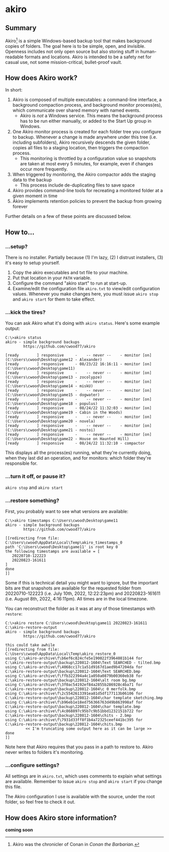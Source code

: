 # akiro

## Summary

Akiro[^1] is a simple Windows-based backup tool that makes background copies of folders.  The goal here is to be simple, open, and invisible.  Openness includes not only open source but also storing stuff in human-readable formats and locations.  Akiro is intended to be a safety net for casual use, not some mission-critical, bullet-proof vault.

## How does Akiro work?
In short:
1. Akiro is composed of multiple executables: a command-line interface, a background compaction process, and background monitor process(es), which communicate over shared memory with named events.
   - Akiro is *not* a Windows service.  This means the background process has to be run either manually, or added to the Start Up group in Windows.
1. One Akiro monitor process is created for each folder tree you configure to backup.  Whenever a change is made anywhere under this tree (i.e. including subfolders), Akiro recursively descends the given folder, copies all files to a staging location, then triggers the compaction process.
   - This monitoring is throttled by a configuration value so snapshots are taken at most every 5 minutes, for example, even if changes occur more frequently.
1. When triggered by monitoring, the Akiro compactor adds the staging data to the backup
   - This process include de-duplicating files to save space
1. Akiro provides command-line tools for recreating a monitored folder at a given moment in time
1. Akiro implements retention policies to prevent the backup from growing forever

Further details on a few of these points are discussed below.

## How to...

### ...setup?
There is no installer.  Partially because (1) I'm lazy, (2) I distrust installers, (3) it's easy to setup yourself.
1. Copy the akiro executables and txt file to your machine.
1. Put that location in your `PATH` variable.
1. Configure the command "akiro start" to run at start-up.
1. Examine/edit the configuration file `akiro.txt` to view/edit configuration values.  Whenever you make changes here, you must issue `akiro stop` and `akiro start` for them to take effect.

### ...kick the tires?
You can ask Akiro what it's doing with `akiro status`.  Here's some example output:
```
C:\>akiro status
akiro - simple background backups
        https://github.com/cwood77/akiro

[ready        ] responsive     -    -- never --    - monitor [on]  (C:\Users\cwood\Desktop\game12 - Alexander)
[ready        ] responsive     - 08/23/22 16:16:11 - monitor [on]  (C:\Users\cwood\Desktop\game11)
[ready        ] responsive     -    -- never --    - monitor [on]  (C:\Users\cwood\Desktop\game13 - zocolypze)
[ready        ] responsive     -    -- never --    - monitor [on]  (C:\Users\cwood\Desktop\game14 - miskU)
[ready        ] responsive     -    -- never --    - monitor [on]  (C:\Users\cwood\Desktop\game15 - dogwater)
[ready        ] responsive     -    -- never --    - monitor [on]  (C:\Users\cwood\Desktop\game18 - populus)
[ready        ] responsive     - 08/24/22 11:32:03 - monitor [on]  (C:\Users\cwood\Desktop\game19 - Cabin in the Woods)
[ready        ] responsive     -    -- never --    - monitor [on]  (C:\Users\cwood\Desktop\game20 - novela)
[ready        ] responsive     -    -- never --    - monitor [on]  (C:\Users\cwood\Desktop\game21 - nostoi)
[ready        ] responsive     -    -- never --    - monitor [on]  (C:\Users\cwood\Desktop\game22 - House on Haunted Hill)
[ready        ] responsive     - 08/24/22 11:32:10 - compactor
```
This displays all the process(es) running, what they're currently doing, when they last did an operation, and for monitors: which folder they're responsible for.

### ...turn it off, or pause it?
`akiro stop` and `akiro start`

### ...restore something?
First, you probably want to see what versions are available:

```
C:\>akiro timestamps C:\Users\cwood\Desktop\game11
akiro - simple background backups
        https://github.com/cwood77/akiro

[[redirecting from file: C:\Users\cwood\AppData\Local\Temp\akiro_timestamps_0
path 'C:\Users\cwood\Desktop\game11' is root key 0
the following timestamps are available = [
   20220710-122223
   20220823-161611
]
done
]]
```

Some if this is technical detail you might want to ignore, but the important bits are that snapshots are available for the requested folder from 20220710-122223 (i.e. July 10th, 2022, 12:22:23pm) and 20220823-161611 (i.e. August 8th, 2022, 4:16:11pm).  All times are in the local timezone.

You can reconstruct the folder as it was at any of those timestamps with `restore`:

```
C:\>akiro restore C:\Users\cwood\Desktop\game11 20220823-161611 C:\akiro-restore-output
akiro - simple background backups
        https://github.com/cwood77/akiro

this could take awhile
[[redirecting from file: C:\Users\cwood\AppData\Local\Temp\akiro_restore_0
using C:\akiro-archive\f\b6ef6c824cfe5e190022f3964081b144 for C:\akiro-restore-output\backup\220812-1604\Text SEARCHED - tilted.bmp
using C:\akiro-archive\f\4068cc17c1a51d9167d1aed9b47204da for C:\akiro-restore-output\backup\220812-1604\Text SEARCHED.bmp
using C:\akiro-archive\f\ffb322394a4c1a050a0879b00360eb38 for C:\akiro-restore-output\backup\220812-1604\alt room bg.bmp
using C:\akiro-archive\f\3f0ac54192ef84a2855b286928c4ba71 for C:\akiro-restore-output\backup\220812-1604\c 0 merfolk.bmp
using C:\akiro-archive\f\2c5542613391ea81d5df177113b06106 for C:\akiro-restore-output\backup\220812-1604\char template sketching.bmp
using C:\akiro-archive\f\b96eb1e18ed756366763d49b863998af for C:\akiro-restore-output\backup\220812-1604\char template.bmp
using C:\akiro-archive\f\4c868897c95b7c9b51bbd1232151b722 for C:\akiro-restore-output\backup\220812-1604\chits - 2.bmp
using C:\akiro-archive\f\7931d33ff8f1b4a72325ceef441bc395 for C:\akiro-restore-output\backup\220812-1604\chits.bmp
         << I'm truncating some output here as it can be large >>
done
]]
```

Note here that Akiro requires that you pass in a path to restore to.  Akiro never writes to folders it's monitoring.

### ...configure settings?
All settings are in `akiro.txt`, which uses comments to explain what settings are available.  Remember to issue `akiro stop` and `akiro start` if you change this file.

The Akiro configuration I use is available with the source, under the root folder, so feel free to check it out.

## How does Akiro store information?
**coming soon**

[^1]: Akiro was the chronicler of Conan in *Conan the Barbarian*.
